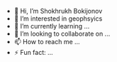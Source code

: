 - 👋 Hi, I’m Shokhrukh Bokijonov
- 👀 I’m interested in geophsyics
- 🌱 I’m currently learning ...
- 💞️ I’m looking to collaborate on ...
- 📫 How to reach me ...
- ⚡ Fun fact: ...

<!---
geofizikman/geofizikman is a ✨ special ✨ repository because its `README.md` (this file) appears on your GitHub profile.
You can click the Preview link to take a look at your changes.
--->
